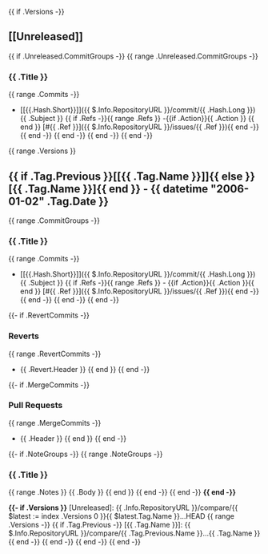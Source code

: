 {{ if .Versions -}}
<a name="unreleased"></a>
## [[Unreleased]]

{{ if .Unreleased.CommitGroups -}}
{{ range .Unreleased.CommitGroups -}}
### {{ .Title }}
{{ range .Commits -}}
- [[{{.Hash.Short}}]]({{ $.Info.RepositoryURL  }}/commit/{{ .Hash.Long }}) {{ .Subject }}
{{ if .Refs -}}{{ range .Refs }} -{{if .Action}}{{ .Action }} {{ end }} [#{{ .Ref }}]({{ $.Info.RepositoryURL  }}/issues/{{ .Ref }}){{ end -}}
{{ end -}}
{{ end -}}
{{ end -}}
{{ end -}}

{{ range .Versions }}
<a name="{{ .Tag.Name }}"></a>
## {{ if .Tag.Previous }}[[{{ .Tag.Name }}]]{{ else }}[{{ .Tag.Name }}]{{ end }} - {{ datetime "2006-01-02" .Tag.Date }}
{{ range .CommitGroups -}}
### {{ .Title }}
{{ range .Commits -}}
- [[{{.Hash.Short}}]]({{ $.Info.RepositoryURL  }}/commit/{{ .Hash.Long }}) {{ .Subject }}
{{ if .Refs -}}{{ range .Refs }} - {{if .Action}}{{ .Action }}{{ end }} [#{{ .Ref }}]({{ $.Info.RepositoryURL  }}/issues/{{ .Ref }}){{ end -}}
{{ end -}}
{{ end -}}
{{ end -}}

{{- if .RevertCommits -}}
### Reverts
{{ range .RevertCommits -}}
- {{ .Revert.Header }}
{{ end }}
{{ end -}}

{{- if .MergeCommits -}}
### Pull Requests
{{ range .MergeCommits -}}
- {{ .Header }}
{{ end }}
{{ end -}}

{{- if .NoteGroups -}}
{{ range .NoteGroups -}}
### {{ .Title }}
{{ range .Notes }}
{{ .Body }}
{{ end }}
{{ end -}}
{{ end -}}
**{{ end -}}**

**{{- if .Versions }}**
[Unreleased]: {{ .Info.RepositoryURL }}/compare/{{ $latest := index .Versions 0 }}{{ $latest.Tag.Name }}...HEAD
{{ range .Versions -}}
{{ if .Tag.Previous -}}
[{{ .Tag.Name }}]: {{ $.Info.RepositoryURL }}/compare/{{ .Tag.Previous.Name }}...{{ .Tag.Name }}
{{ end -}}
{{ end -}}
{{ end -}}
{{ end -}}
